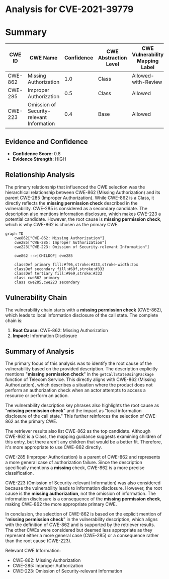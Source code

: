 # Analysis for CVE-2021-39779

# Summary
| CWE ID  | CWE Name | Confidence | CWE Abstraction Level | CWE Vulnerability Mapping Label | CWE-Vulnerability Mapping Notes |
|-----------------|-----------------------------------------------------|------------|-----------------------|------------------------------------|-----------------------------------------------------------------|
| CWE-862 | Missing Authorization | 1.0 | Class | Allowed-with-Review | Primary CWE |
| CWE-285 | Improper Authorization | 0.5 | Class | Allowed | Secondary Candidate |
| CWE-223 | Omission of Security-relevant Information | 0.4 | Base | Allowed | Secondary Candidate |

## Evidence and Confidence

*   **Confidence Score:** 0.8
*   **Evidence Strength:** HIGH

## Relationship Analysis
The primary relationship that influenced the CWE selection was the hierarchical relationship between CWE-862 (Missing Authorization) and its parent CWE-285 (Improper Authorization). While CWE-862 is a Class, it directly reflects the **missing permission check** described in the vulnerability. CWE-285 is considered as a secondary candidate. The description also mentions information disclosure, which makes CWE-223 a potential candidate. However, the root cause is **missing permission check**, which is why CWE-862 is chosen as the primary CWE.

```mermaid
graph TD
    cwe862["CWE-862: Missing Authorization"]
    cwe285["CWE-285: Improper Authorization"]
    cwe223["CWE-223: Omission of Security-relevant Information"]
    
    cwe862 -->|CHILDOF| cwe285
    
    classDef primary fill:#f96,stroke:#333,stroke-width:2px
    classDef secondary fill:#69f,stroke:#333
    classDef tertiary fill:#9e9,stroke:#333
    class cwe862 primary
    class cwe285,cwe223 secondary
```

## Vulnerability Chain
The vulnerability chain starts with a **missing permission check** (CWE-862), which leads to local information disclosure of the call state. The complete chain is:

1.  **Root Cause:** CWE-862: Missing Authorization
2.  **Impact:** Information Disclosure

## Summary of Analysis
The primary focus of this analysis was to identify the root cause of the vulnerability based on the provided description. The description explicitly mentions "**missing permission check**" in the `getCallStateUsingPackage` function of Telecom Service. This directly aligns with CWE-862 (Missing Authorization), which describes a situation where the product does not perform an authorization check when an actor attempts to access a resource or perform an action.

The vulnerability description key phrases also highlights the root cause as "**missing permission check**" and the impact as "local information disclosure of the call state." This further reinforces the selection of CWE-862 as the primary CWE.

The retriever results also list CWE-862 as the top candidate. Although CWE-862 is a Class, the mapping guidance suggests examining children of this entry, but there aren't any children that would be a better fit. Therefore, it's more appropriate to use CWE-862 directly.

CWE-285 (Improper Authorization) is a parent of CWE-862 and represents a more general case of authorization failure. Since the description specifically mentions a **missing** check, CWE-862 is a more precise classification.

CWE-223 (Omission of Security-relevant Information) was also considered because the vulnerability leads to information disclosure. However, the root cause is the **missing authorization**, not the omission of information. The information disclosure is a consequence of the **missing permission check**, making CWE-862 the more appropriate primary CWE.

In conclusion, the selection of CWE-862 is based on the explicit mention of "**missing permission check**" in the vulnerability description, which aligns with the definition of CWE-862 and is supported by the retriever results. The other CWEs were considered but deemed less appropriate as they represent either a more general case (CWE-285) or a consequence rather than the root cause (CWE-223).

Relevant CWE Information:
* CWE-862: Missing Authorization
* CWE-285: Improper Authorization
* CWE-223: Omission of Security-relevant Information